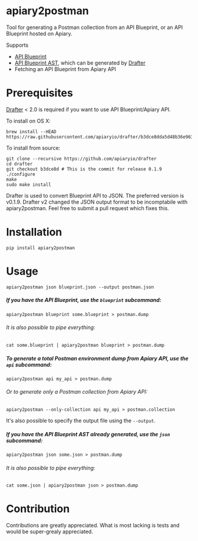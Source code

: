 apiary2postman
==============

Tool for generating a Postman collection from an API Blueprint, or an API Blueprint hosted on Apiary.

Supports

  * [API Blueprint](https://apiblueprint.org)
  * [API Blueprint AST](https://github.com/apiaryio/api-blueprint-ast), which can be generated by [Drafter](https://github.com/apiaryio/drafter)
  * Fetching an API Blueprint from Apiary API

    
# Prerequisites

[Drafter](https://github.com/apiaryio/drafter) < 2.0 is required if you want to use API Blueprint/Apiary API.

To install on OS X:

    brew install --HEAD https://raw.githubusercontent.com/apiaryio/drafter/b3dce8dda5d48b36e963abeffe5b0de7afecac3d/tools/homebrew/drafter.rb
    
To install from source:

    git clone --recursive https://github.com/apiaryio/drafter
    cd drafter
    git checkout b3dce8d # This is the commit for release 0.1.9
    ./configure
    make
    sudo make install

Drafter is used to convert Blueprint API to JSON. The preferred version is v0.1.9.
Drafter v2 changed the JSON output format to be incomptabile with apiary2postman.
Feel free to submit a pull request which fixes this.

# Installation

    pip install apiary2postman

# Usage

    apiary2postman json blueprint.json --output postman.json

##### If you have the API Blueprint, use the `blueprint` subcommand:

    apiary2postman blueprint some.blueprint > postman.dump
  
###### It is also possible to pipe everything:

    cat some.blueprint | apiary2postman blueprint > postman.dump

##### To generate a total Postman environment dump from Apiary API, use the `api` subcommand:
 
    apiary2postman api my_api > postman.dump

###### Or to generate only a Postman collection from Apiary API:

    apiary2postman --only-collection api my_api > postman.collection

It's also possible to specify the output file using the `--output`.

##### If you have the API Blueprint AST already generated, use the `json` subcommand:

    apiary2postman json some.json > postman.dump
    
###### It is also possible to pipe everything:

    cat some.json | apiary2postman json > postman.dump

# Contribution

Contributions are greatly appreciated. What is most lacking is tests and would be super-grealy appreciated.
